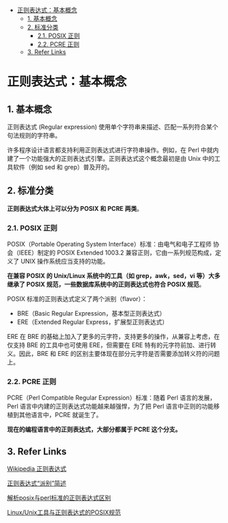 - [正则表达式：基本概念](#正则表达式基本概念)
  - [1. 基本概念](#1-基本概念)
  - [2. 标准分类](#2-标准分类)
    - [2.1. POSIX 正则](#21-posix-正则)
    - [2.2. PCRE 正则](#22-pcre-正则)
  - [3. Refer Links](#3-refer-links)

# 正则表达式：基本概念

## 1. 基本概念

正则表达式 (Regular expression) 使用单个字符串来描述、匹配一系列符合某个句法规则的字符串。

许多程序设计语言都支持利用正则表达式进行字符串操作。例如，在 Perl 中就内建了一个功能强大的正则表达式引擎。正则表达式这个概念最初是由 Unix 中的工具软件（例如 sed 和 grep）普及开的。

## 2. 标准分类

**正则表达式大体上可以分为 POSIX 和 PCRE 两类**。

### 2.1. POSIX 正则

POSIX（Portable Operating System Interface）标准：由电气和电子工程师 协会（IEEE）制定的 POSIX Extended 1003.2 兼容正则，它由一系列规范构成，定义了 UNIX 操作系统应当支持的功能。

**在兼容 POSIX 的 Unix/Linux 系统中的工具（如 grep，awk，sed，vi 等）大多继承了 POSIX 规范，一些数据库系统中的正则表达式也符合 POSIX 规范**。

POSIX 标准的正则表达式定义了两个派别（flavor）：
- BRE（Basic Regular Expression，基本型正则表达式）
- ERE（Extended Regular Express，扩展型正则表达式）

ERE 在 BRE 的基础上加入了更多的元字符，支持更多的操作，从兼容上考虑，在仅支持 BRE 的工具中也可使用 ERE，但需要在 ERE 特有的元字符前加、进行转义。因此，BRE 和 ERE 的区别主要体现在部分元字符是否需要添加转义符的问题上。

### 2.2. PCRE 正则

PCRE（Perl Compatible Regular Expression）标准：随着 Perl 语言的发展，Perl 语言中内建的正则表达式功能越来越强悍，为了把 Perl 语言中正则的功能移植到其他语言中，PCRE 就诞生了。

**现在的编程语言中的正则表达式，大部分都属于 PCRE 这个分支。**

## 3. Refer Links

[Wikipedia 正则表达式](https://zh.wikipedia.org/wiki/%E6%AD%A3%E5%88%99%E8%A1%A8%E8%BE%BE%E5%BC%8F)

[正则表达式“派别”简述](https://liujiacai.net/blog/2014/12/07/regexp-favors/)

[解析posix与perl标准的正则表达式区别](http://blog.sae.sina.com.cn/archives/617)

[Linux/Unix工具与正则表达式的POSIX规范](http://www.infoq.com/cn/news/2011/07/regular-expressions-6-POSIX)